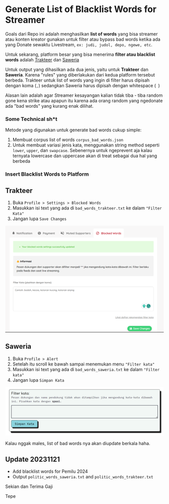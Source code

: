 # Generate List of Blacklist Words for Streamer

Goals dari Repo ini adalah menghasilkan **list of words** yang bisa streamer atau konten kreator gunakan untuk filter atau bypass bad words ketika ada yang Donate sewaktu Livestream, `ex: judi, judol, depo, ngewe, etc`.

Untuk sekarang, platform besar yang bisa menerima **filter atau blacklist words** adalah [Trakteer](https://trakteer.id/) dan [Saweria](https://saweria.co/)

Untuk output yang dihasilkan ada dua jenis, yaitu untuk **Trakteer** dan **Saweria**. Karena "rules" yang diberlakukan dari kedua platform tersebut berbeda. Trakteer untuk list of words yang ingin di filter harus dipisah dengan koma (`,`) sedangkan Saweria harus dipisah dengan whitespace (` `)

Alasan lain adalah agar Streamer kesayangan kalian tidak tiba - tiba random gone kena strike atau apapun itu karena ada orang random yang ngedonate ada "bad words" yang kurang enak dilihat.

### Some Technical sh*t

Metode yang digunakan untuk generate bad words cukup simple:
1. Membuat corpus list of words `corpus_bad_words.json`
2. Untuk membuat variasi jenis kata, menggunakan string method seperti `lower`, `upper`, dan `swapcase`. Sebenernya untuk ngeprevent aja kalau ternyata lowercase dan uppercase akan di treat sebagai dua hal yang berbeda

### Insert Blacklist Words to Platform

**Trakteer**
---

1. Buka `Profile > Settings > Blocked Words`
2. Masukkan isi text yang ada di `bad_words_trakteer.txt` ke dalam `"Filter Kata"`
3. Jangan lupa `Save Changes`

![Alt text](img/image-1.png)

**Saweria**
---

1. Buka `Profile > Alert`
2. Setelah itu scroll ke bawah sampai menemukan menu `"Filter kata"`
3. Masukkan isi text yang ada di `bad_words_saweria.txt` ke dalam `"Filter kata"`
4. Jangan lupa `Simpan Kata`

![Alt text](img/image-2.png)

Kalau nggak males, list of bad words nya akan diupdate berkala haha.

## Update 20231121
- Add blacklist words for Pemilu 2024
- Output `politic_words_saweria.txt` and `politic_words_trakteer.txt`

Sekian dan Terima Gaji

Tepe
